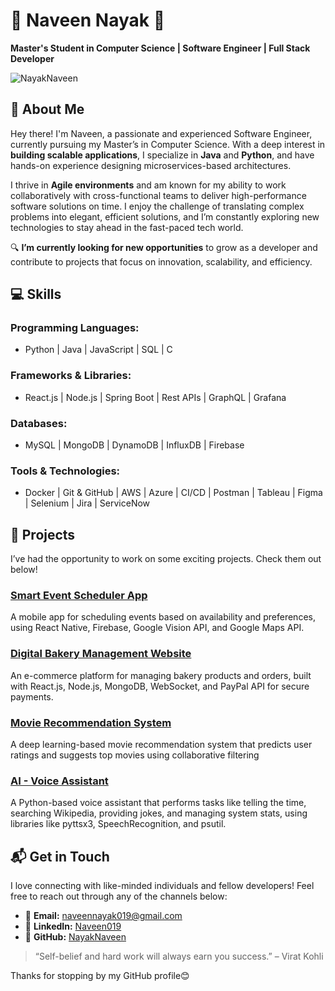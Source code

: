 # 🚀 Naveen Nayak 🤖

**Master's Student in Computer Science | Software Engineer | Full Stack Developer**  

<p align="left">
   <img src="https://komarev.com/ghpvc/?username=NayakNaveen&label=Profile%20Views&color=0e75b6&style=flat" alt="NayakNaveen" />
</p>

## 🌟 About Me

Hey there! I'm Naveen, a passionate and experienced Software Engineer, currently pursuing my Master’s in Computer Science. With a deep interest in **building scalable applications**, I specialize in **Java** and **Python**, and have hands-on experience designing microservices-based architectures.  

I thrive in **Agile environments** and am known for my ability to work collaboratively with cross-functional teams to deliver high-performance software solutions on time. I enjoy the challenge of translating complex problems into elegant, efficient solutions, and I’m constantly exploring new technologies to stay ahead in the fast-paced tech world.

🔍 **I’m currently looking for new opportunities** to grow as a developer and contribute to projects that focus on innovation, scalability, and efficiency.


## 💻 Skills

### **Programming Languages:**
- Python | Java | JavaScript | SQL | C

### **Frameworks & Libraries:**
- React.js | Node.js | Spring Boot | Rest APIs | GraphQL | Grafana

### **Databases:**
- MySQL | MongoDB | DynamoDB | InfluxDB | Firebase

### **Tools & Technologies:**
- Docker | Git & GitHub | AWS | Azure | CI/CD | Postman | Tableau | Figma | Selenium | Jira | ServiceNow


## 🚀 Projects

I’ve had the opportunity to work on some exciting projects. Check them out below!

### [Smart Event Scheduler App](https://github.com/NayakNaveen/event_management_app)
A mobile app for scheduling events based on availability and preferences, using React Native, Firebase, Google Vision API, and Google Maps API.

### [Digital Bakery Management Website](https://github.com/NayakNaveen/Cake-shop-Management-Syste)
An e-commerce platform for managing bakery products and orders, built with React.js, Node.js, MongoDB, WebSocket, and PayPal API for secure payments.

### [Movie Recommendation System](https://github.com/NayakNaveen/ml-movie-recommender)
A deep learning-based movie recommendation system that predicts user ratings and suggests top movies using collaborative filtering

### [AI - Voice Assistant](https://github.com/NayakNaveen/AI_Bot)
A Python-based voice assistant that performs tasks like telling the time, searching Wikipedia, providing jokes, and managing system stats, using libraries like pyttsx3, SpeechRecognition, and psutil.


## 📬 Get in Touch

I love connecting with like-minded individuals and fellow developers! Feel free to reach out through any of the channels below:

- 📧 **Email:** [naveennayak019@gmail.com](mailto:naveennayak019@gmail.com)
- 💼 **LinkedIn:** [Naveen019](https://www.linkedin.com/in/Naveen019)
- 🐙 **GitHub:** [NayakNaveen](https://github.com/NayakNaveen)


> “Self-belief and hard work will always earn you success.” – Virat Kohli

Thanks for stopping by my GitHub profile😊
